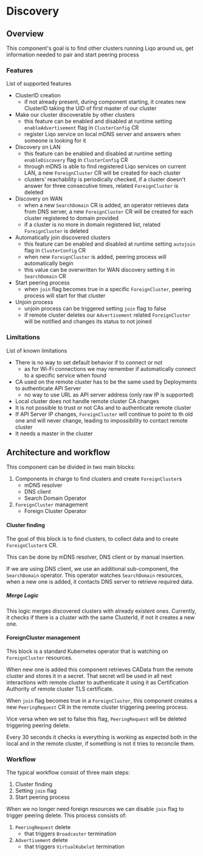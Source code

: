 # Discovery
## Overview
This component's goal is to find other clusters running Liqo around us, get information needed to pair and start peering process

### Features
List of supported features
* ClusterID creation
  * if not already present, during component starting, it creates new ClusterID taking the UID of first master of our cluster
* Make our cluster discoverable by other clusters
  * this feature can be enabled and disabled at runtime setting `enableAdvertisement` flag in `ClusterConfig` CR
  * register Liqo service on local mDNS server and answers when someone is looking for it
* Discovery on LAN
  * this feature can be enabled and disabled at runtime setting `enableDiscovery` flag in `ClusterConfig` CR
  * through mDNS is able to find registered Liqo services on current LAN, a new `ForeignCluster` CR will be created for each cluster
  * clusters' reachability is periodically checked, if a cluster doesn't answer for three consecutive times, related `ForeignCluster` is deleted
* Discovery on WAN
  * when a new `SearchDomain` CR is added, an operator retrieves data from DNS server, a new `ForeignCluster` CR will be created for each cluster registered to domain provided
  * if a cluster is no more in domain registered list, related `ForeignCluster` is deleted
* Automatically join discovered clusters
  * this feature can be enabled and disabled at runtime setting `autojoin` flag in `ClusterConfig` CR
  * when new `ForeignCluster` is added, peering process will automatically begin
  * this value can be overwritten for WAN discovery setting it in `SearchDomain` CR
* Start peering process
  * when `join` flag becomes true in a specific `ForeignCluster`, peering process will start for that cluster
* Unjoin process
  * unjoin process can be triggered setting `join` flag to false
  * if remote cluster deletes our `Advertisement` related `ForeignCluster` will be notified and changes its status to not joined

### Limitations
List of known limitations
* There is no way to set default behavior if to connect or not
  * as for Wi-Fi connections we may remember if automatically connect to a specific service when found
* CA used on the remote cluster has to be the same used by Deployments to authenticate API Server
  * no way to use URL as API server address (only raw IP is supported)
* Local cluster does not handle remote cluster CA changes
* It is not possible to trust or not CAs and to authenticate remote cluster
* If API Server IP changes, `ForeignCluster` will continue to point to th old one and will never change, leading to impossibility to contact remote cluster
* It needs a master in the cluster

## Architecture and workflow

This component can be divided in two main blocks:

1. Components in charge to find clusters and create `ForeignCluster`s
    * mDNS resolver
    * DNS client
    * Search Domain Operator
2. `ForeignCluster` management
    * Foreign Cluster Operator

#### Cluster finding

The goal of this block is to find clusters, to collect data and to create `ForeignCluster`s CR.

This can be done by mDNS resolver, DNS client or by manual insertion.

If we are using DNS client, we use an additional sub-component, the `SearchDomain` operator. This operator watches `SearchDomain` resources, when a new one is added, it contacts DNS server to retrieve required data.

##### Merge Logic

This logic merges discovered clusters with already existent ones. Currently, it checks if there is a cluster with the same ClusterId, if not it creates a new one.

#### ForeignCluster management

This block is a standard Kubernetes operator that is watching on `ForeignCluster` resources.

When new one is added this component retrieves CAData from the remote cluster and stores it in a secret. That secret will be used in all next interactions with remote cluster to authenticate it using it as Certification Authority of remote cluster TLS certificate.

When `join` flag becomes true in a `ForeignCluster`, this component creates a new `PeeringRequest` CR in the remote cluster triggering peering process.

Vice versa when we set to false this flag, `PeeringRequest` will be deleted triggering peering delete.

Every 30 seconds it checks is everything is working as expected both in the local and in the remote cluster, if something is not it tries to reconcile them.

### Workflow

The typical workflow consist of three main steps:

1. Cluster finding
2. Setting `join` flag
3. Start peering process

When we no longer need foreign resources we can disable `join` flag to trigger peering delete. This process consists of:

1. `PeeringRequest` delete
    * that triggers `Broadcaster` termination
2. `Advertisement` delete
    * that triggers `VirtualKubelet` termination